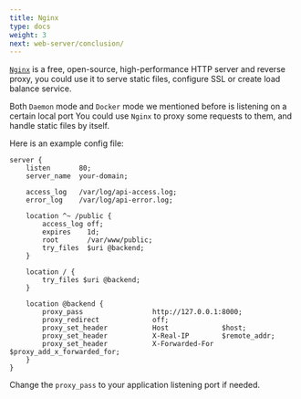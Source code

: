 ```yaml
---
title: Nginx
type: docs
weight: 3
next: web-server/conclusion/
---
```


[`Nginx`](https://nginx.org/en/) is a free, open-source, high-performance HTTP server and reverse proxy, you could use it to serve static files, configure SSL or create load balance service.

Both `Daemon` mode and `Docker` mode we mentioned before is listening on a certain local port You could use `Nginx` to proxy some requests to them, and handle static files by itself.

Here is an example config file:

```nginx
server {
    listen       80;
    server_name  your-domain;

    access_log   /var/log/api-access.log;
    error_log    /var/log/api-error.log;

    location ^~ /public {
        access_log off;
        expires    1d;
        root       /var/www/public;
        try_files  $uri @backend;
    }

    location / {
        try_files $uri @backend;
    }

    location @backend {
        proxy_pass                 http://127.0.0.1:8000;
        proxy_redirect             off;
        proxy_set_header           Host             $host;
        proxy_set_header           X-Real-IP        $remote_addr;
        proxy_set_header           X-Forwarded-For  $proxy_add_x_forwarded_for;
    }
}
```

Change the `proxy_pass` to your application listening port if needed.
